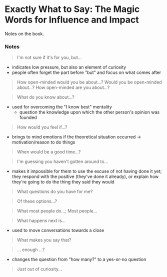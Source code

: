 # Exactly What to Say: The Magic Words for Influence and Impact

Notes on the book.

### Notes

> I'm not sure if it's for you, but...

* indicates low pressure, but also an element of curiosity
* people often forget the part before "but" and focus on what comes after

> How open-minded would you be about...? Would you be open-minded about...? How open-minded are you about...?

> What do you know about...?

* used for overcoming the "I know best" mentality
  - question the knowledge upon which the other person's opinion was founded

> How would you feel if...?

* brings to mind emotions if the theoretical situation occurred -> motivation/reason to do things

> When would be a good time...?

> I'm guessing you haven't gotten around to...

* makes it impossible for them to use the excuse of not having done it yet; they respond with the positive (they've done it already), or explain how they're going to do the thing they said they would

> What questions do you have for me?

> Of these options...? 

> What most people do...; Most people...

> What happens next is...

* used to move conversations towards a close

> What makes you say that?

> ... enough ...?

* changes the question from "how many?" to a yes-or-no question

> Just out of curiosity...
